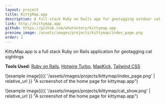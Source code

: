 ```yaml
---
layout: project
title: KittyMap.app
description: A full-stack Ruby on Rails app for geotagging outdoor cat sightings
link: http://kittymap.app
github: https://github.com/whatnotery/kittymap.app
preview_image: /assets/images/projects/kittymap/index_page.png
order: 1
---
```


KittyMap.app is a full stack Ruby on Rails application for geotagging cat sightings

**Tools Used:** [Ruby on Rails](https://rubyonrails.org), [Hotwire Turbo](https://hotwired.dev), [MapKick](https://chartkick.com/mapkick), [Tailwind CSS](https://tailwindcss.com/)

![example image]({{ '/assets/images/projects/kittymap/index_page.png' | relative_url }} "A screenshot of the home page for kittymap.app")

![example image]({{ '/assets/images/projects/kittymap/cat_show.png' | relative_url }} "A screenshot of the home page for kittymap.app")

